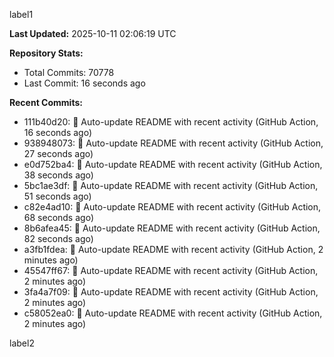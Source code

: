 
label1 
<!-- ACTIVITY_START -->
**Last Updated:** 2025-10-11 02:06:19 UTC

**Repository Stats:**
- Total Commits: 70778
- Last Commit: 16 seconds ago

**Recent Commits:**
- 111b40d20: 🤖 Auto-update README with recent activity (GitHub Action, 16 seconds ago)
- 938948073: 🤖 Auto-update README with recent activity (GitHub Action, 27 seconds ago)
- e0d752ba4: 🤖 Auto-update README with recent activity (GitHub Action, 38 seconds ago)
- 5bc1ae3df: 🤖 Auto-update README with recent activity (GitHub Action, 51 seconds ago)
- c82e4ad10: 🤖 Auto-update README with recent activity (GitHub Action, 68 seconds ago)
- 8b6afea45: 🤖 Auto-update README with recent activity (GitHub Action, 82 seconds ago)
- a3fb1fdea: 🤖 Auto-update README with recent activity (GitHub Action, 2 minutes ago)
- 45547ff67: 🤖 Auto-update README with recent activity (GitHub Action, 2 minutes ago)
- 3fa4a7f09: 🤖 Auto-update README with recent activity (GitHub Action, 2 minutes ago)
- c58052ea0: 🤖 Auto-update README with recent activity (GitHub Action, 2 minutes ago)
<!-- ACTIVITY_END -->

label2

